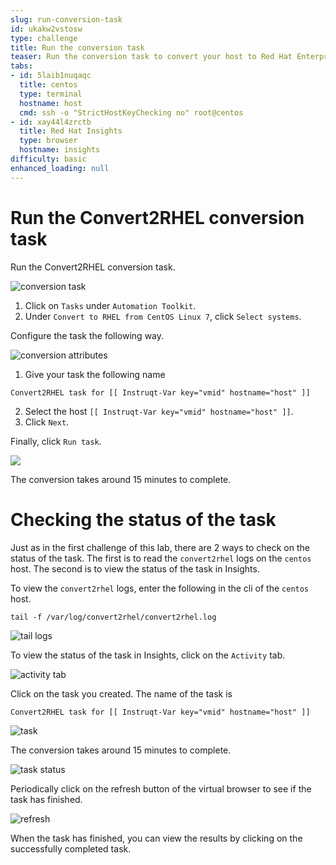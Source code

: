 ```yaml
---
slug: run-conversion-task
id: ukakw2vstosw
type: challenge
title: Run the conversion task
teaser: Run the conversion task to convert your host to Red Hat Enterprise Linux.
tabs:
- id: 5laib1nuqaqc
  title: centos
  type: terminal
  hostname: host
  cmd: ssh -o "StrictHostKeyChecking no" root@centos
- id: xay44l4zrctb
  title: Red Hat Insights
  type: browser
  hostname: insights
difficulty: basic
enhanced_loading: null
---
```

Run the Convert2RHEL conversion task
====================================
<!-- Enable `Preview on`.

![preview on](../assets/enablepreview.png) -->

Run the Convert2RHEL conversion task.

![conversion task](../assets/conver2rhelconversiontask.png)

1. Click on `Tasks` under `Automation Toolkit`.
2. Under `Convert to RHEL from CentOS Linux 7`, click `Select systems`.

Configure the task the following way.

![conversion attributes](../assets/conversionattributes.png)

1. Give your task the following name
```
Convert2RHEL task for [[ Instruqt-Var key="vmid" hostname="host" ]]
```
2. Select the host `[[ Instruqt-Var key="vmid" hostname="host" ]]`.
3. Click `Next`.

Finally, click `Run task`.

![](../assets/newruntask.png)

The conversion takes around 15 minutes to complete.

Checking the status of the task
===============================

Just as in the first challenge of this lab, there are 2 ways to check on the status of the task. The first is to read the `convert2rhel` logs on the `centos` host. The second is to view the status of the task in Insights.

To view the `convert2rhel` logs, enter the following in the cli of the `centos` host.

```bash,run
tail -f /var/log/convert2rhel/convert2rhel.log
```
![tail logs](../assets/viewlogs.png)

To view the status of the task in Insights, click on the `Activity` tab.

![activity tab](../assets/activitytab.png)

Click on the task you created. The name of the task is
```
Convert2RHEL task for [[ Instruqt-Var key="vmid" hostname="host" ]]
```

![task](../assets/conversiontask.png)

The conversion takes around 15 minutes to complete.

![task status](../assets/taskstatus.png)

Periodically click on the refresh button of the virtual browser to see if the task has finished.

![refresh](../assets/refreshstatus.png)

When the task has finished, you can view the results by clicking on the successfully completed task.
